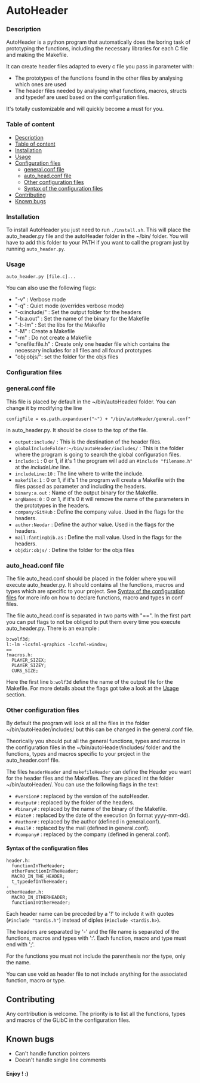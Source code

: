 # AutoHeader

### Description

AutoHeader is a python program that automatically does the boring task of prototyping the functions, including the necessary libraries for each C file and making the Makefile.

It can create header files adapted to every c file you pass in parameter with:
- The prototypes of the functions found in the other files by analysing which ones are used
- The header files needed by analysing what functions, macros, structs and typedef are used based on the configuration files.

It's totally customizable and will quickly become a must for you.

### Table of content

- [Description](#description)
- [Table of content](#table-of-content)
- [Installation](#installation)
- [Usage](#usage)
- [Configuration files](#configuration-files)
	- [general.conf file](#generalconf-file)
	- [auto_head.conf file](#auto_headconf-file)
	- [Other configuration files](#other-configuration-files)
	- [Syntax of the configuration files](#syntax-of-the-configuration-files)
- [Contributing](#contributing)
- [Known bugs](#known-bugs)

### Installation

To install AutoHeader you just need to run `./install.sh`.
This will place the auto_header.py file and the autoHeader folder in the ~/bin/ folder.
You will have to add this folder to your PATH if you want to call the program just by running `auto_header.py`.

### Usage

`auto_header.py [file.c]...`

You can also use the following flags:
- "-v" : Verbose mode
- "-q" : Quiet mode (overrides verbose mode)
- "-o:include/" : Set the output folder for the headers
- "-b:a.out" : Set the name of the binary for the Makefile
- "-l:-lm" : Set the libs for the Makefile
- "-M" : Create a Makefile
- "-m" : Do not create a Makefile
- "onefile:file.h" : Create only one header file which contains the necessary includes for all files and all found prototypes
- "obj:objs/": set the folder for the objs files

### Configuration files

### general.conf file

This file is placed by default in the ~/bin/autoHeader/ folder. You can change it by modifying the line
```
configFile = os.path.expanduser("~") + "/bin/autoHeader/general.conf"
```
in auto_header.py. It should be close to the top of the file.

- `output:include/` : This is the destination of the header files.
- `globalIncludeFolder:~/bin/autoHeader/includes/` : This is the folder where the program is going to search the global configuration files.
- `include:1` : 0 or 1, if it's 1 the program will add an `#include "filename.h"` at the *includeLine* line.
- `includeLine:10` : The line where to write the include.
- `makefile:1` : 0 or 1, if it's 1 the program will create a Makefile with the files passed as parameter and including the headers.
- `binary:a.out` : Name of the output binary for the Makefile.
- `argNames:0` : 0 or 1, if it's 0 it will remove the name of the parameters in the prototypes in the headers.
- `company:GitHub` : Define the company value. Used in the flags for the headers.
- `author:Neodar` : Define the author value. Used in the flags for the headers.
- `mail:fantin@bib.as` : Define the mail value. Used in the flags for the headers.
- `objdir:objs/` : Define the folder for the objs files

### auto_head.conf file

The file auto_head.conf should be placed in the folder where you will execute auto_header.py. It should contains all the functions, macros and types which are specific to your project. See [Syntax of the configuration files](#syntax-of-the-configuration-files) for more info on how to declare functions, macro and types in conf files.

The file auto_head.conf is separated in two parts with "==". In the first part you can put flags to not be obliged to put them every time you execute auto_header.py. There is an example :
```
b:wolf3d;
l:-lm -lcsfml-graphics -lcsfml-window;
==
!macros.h:
  PLAYER_SIZEX;
  PLAYER_SIZEY;
  CURS_SIZE;
```
Here the first line `b:wolf3d` define the name of the output file for the Makefile. For more details about the flags got take a look at the [Usage](#usage) section.

### Other configuration files

By default the program will look at all the files in the folder ~/bin/autoHeader/includes/ but this can be changed in the general.conf file.

Theorically you should put all the general functions, types and macros in the configuration files in the ~/bin/autoHeader/includes/ folder and the functions, types and macros specific to your project in the auto_header.conf file.

The files `headerHeader` and `makefileHeader` can define the Header you want for the header files and the Makefiles. They are placed int the folder ~/bin/autoHeader/. You can use the following flags in the text:
- `#version#` : replaced by the version of the autoHeader.
- `#output#` : replaced by the folder of the headers.
- `#binary#` : replaced by the name of the binary of the Makefile.
- `#date#` : replaced by the date of the execution (in format yyyy-mm-dd).
- `#author#` : replaced by the author (defined in general.conf).
- `#mail#` : replaced by the mail (defined in general.conf).
- `#company#` : replaced by the company (defined in general.conf).

#### Syntax of the configuration files

```
header.h:
  functionInTheHeader;
  otherFunctionInTheHeader;
  MACRO_IN_THE_HEADER;
  t_typedefInTheHeader;
-
otherHeader.h:
  MACRO_IN_OTHERHEADER;
  functionInOtherHeader;
```

Each header name can be preceded by a '!' to include it with quotes (`#include "tardis.h"`) instead of diples (`#include <tardis.h>`).

The headers are separated by '-' and the file name is separated of the functions, macros and types with ':'. Each function, macro and type must end with ';'.

For the functions you must not include the parenthesis nor the type, only the name.

You can use void as header file to not include anything for the associated function, macro or type.

## Contributing

Any contribution is welcome. The priority is to list all the functions, types and macros of the GLibC in the configuration files.

## Known bugs

- Can't handle function pointers
- Doesn't handle single line comments

#### Enjoy ! :)
